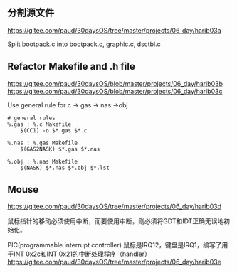## 分割源文件
https://gitee.com/paud/30daysOS/tree/master/projects/06_day/harib03a


Split bootpack.c into
bootpack.c, graphic.c, dsctbl.c

## Refactor Makefile and .h file
https://gitee.com/paud/30daysOS/blob/master/projects/06_day/harib03b
https://gitee.com/paud/30daysOS/blob/master/projects/06_day/harib03c

Use general rule for 
c -> gas -> nas ->obj

```
# general rules
%.gas : %.c Makefile
	$(CC1) -o $*.gas $*.c

%.nas : %.gas Makefile
	$(GAS2NASK) $*.gas $*.nas

%.obj : %.nas Makefile
	$(NASK) $*.nas $*.obj $*.lst
```  


## Mouse
https://gitee.com/paud/30daysOS/tree/master/projects/06_day/harib03d

鼠标指针的移动必须使用中断，而要使用中断，则必须将GDT和IDT正确无误地初始化。

PIC(programmable interrupt controller)
鼠标是IRQ12，键盘是IRQ1，编写了用于INT 0x2c和INT 0x21的中断处理程序（handler）
https://gitee.com/paud/30daysOS/tree/master/projects/06_day/harib03e
